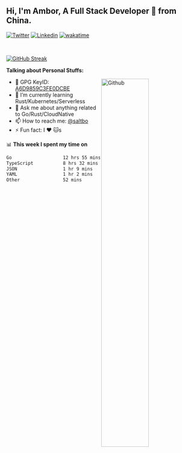 ## Hi, I'm Ambor, A Full Stack Developer 🚀 from China.

[![Twitter](https://img.shields.io/badge/-saltbo-1ca0f1?style=flat&logo=twitter&logoColor=white)](https://twitter.com/rdsaltbo)
[![Linkedin](https://img.shields.io/badge/-saltbo-blue?style=flat&logo=Linkedin&logoColor=white)](https://www.linkedin.com/in/saltbo/)
[![wakatime](https://wakatime.com/badge/user/f82b1c77-faab-48cd-aef5-a12c0aff104b.svg)](https://wakatime.com/@f82b1c77-faab-48cd-aef5-a12c0aff104b)

&nbsp;  

[![GitHub Streak](http://github-readme-streak-stats.herokuapp.com?user=saltbo&hide_border=true&date_format=M%20j%5B%2C%20Y%5D)](https://git.io/streak-stats)

**Talking about Personal Stuffs:**
<!-- Any image aligned to the right. Beware the width  -->
<img width="50%" align="right" alt="Github" src="https://raw.githubusercontent.com/saltbo/saltbo/master/images/git-header.svg" />

- 🤘 GPG KeyID: [A6D9859C3FE0DCBE](https://saltbo.cn/pgp_keys.asc)
- 🌱 I’m currently learning Rust/Kubernetes/Serverless
- 💬 Ask me about anything related to Go/Rust/CloudNative
- 📫 How to reach me: [@saltbo](https://t.me/saltbo)
- ⚡ Fun fact: I :heart: :cat:s


📊 **This week I spent my time on**
<!--START_SECTION:waka-->

```txt
Go                   12 hrs 55 mins  ████████████░░░░░░░░░░░░░   48.43 %
TypeScript           8 hrs 32 mins   ████████░░░░░░░░░░░░░░░░░   32.00 %
JSON                 1 hr 9 mins     █░░░░░░░░░░░░░░░░░░░░░░░░   04.35 %
YAML                 1 hr 2 mins     █░░░░░░░░░░░░░░░░░░░░░░░░   03.91 %
Other                52 mins         ▓░░░░░░░░░░░░░░░░░░░░░░░░   03.25 %
```

<!--END_SECTION:waka-->
